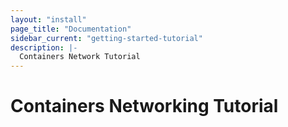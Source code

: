 ```yaml
---
layout: "install"
page_title: "Documentation"
sidebar_current: "getting-started-tutorial"
description: |-
  Containers Network Tutorial
---
```


# Containers Networking Tutorial
